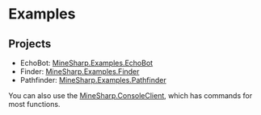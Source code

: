 # Examples

## Projects
- EchoBot: [MineSharp.Examples.EchoBot](https://github.com/psu-de/MineSharp/tree/main/Examples/MineSharp.Examples.EchoBot)
- Finder: [MineSharp.Examples.Finder](https://github.com/psu-de/MineSharp/tree/main/Examples/MineSharp.Examples.Finder)
- Pathfinder: [MineSharp.Examples.Pathfinder](https://github.com/psu-de/MineSharp/tree/main/Examples/MineSharp.Examples.Pathfinder)

You can also use the [MineSharp.ConsoleClient](https://github.com/psu-de/MineSharp/tree/main/Clients/MineSharp.ConsoleClient), 
which has commands for most functions.